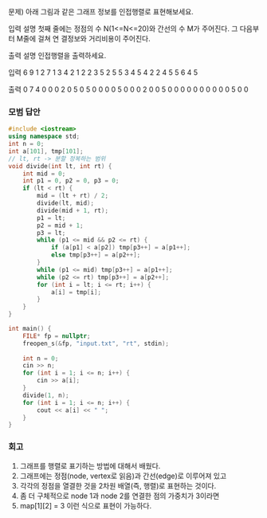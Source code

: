 문제)
아래 그림과 같은 그래프 정보를 인접행렬로 표현해보세요.

입력 설명
첫째 줄에는 정점의 수 N(1<=N<=20)와 간선의 수 M가 주어진다. 그 다음부터 M줄에 걸쳐 연
결정보와 거리비용이 주어진다.

출력 설명
인접행렬을 출력하세요.

입력
6 9
1 2 7
1 3 4
2 1 2
2 3 5
2 5 5
3 4 5
4 2 2
4 5 5
6 4 5 

출력
0 7 4 0 0 0
2 0 5 0 5 0
0 0 0 5 0 0
0 2 0 0 5 0
0 0 0 0 0 0
0 0 0 5 0 0

### 모범 답안
``` Cpp
#include <iostream>
using namespace std;
int n = 0;
int a[101], tmp[101];
// lt, rt -> 분할 정복하는 범위
void divide(int lt, int rt) {
	int mid = 0;
	int p1 = 0, p2 = 0, p3 = 0;
	if (lt < rt) {
		mid = (lt + rt) / 2;
		divide(lt, mid);
		divide(mid + 1, rt);
		p1 = lt;
		p2 = mid + 1;
		p3 = lt;
		while (p1 <= mid && p2 <= rt) {
			if (a[p1] < a[p2]) tmp[p3++] = a[p1++];
			else tmp[p3++] = a[p2++];
		}
		while (p1 <= mid) tmp[p3++] = a[p1++];
		while (p2 <= rt) tmp[p3++] = a[p2++];
		for (int i = lt; i <= rt; i++) {
			a[i] = tmp[i];
		}
	}
}

int main() {
	FILE* fp = nullptr;
	freopen_s(&fp, "input.txt", "rt", stdin);
	
	int n = 0;
	cin >> n;
	for (int i = 1; i <= n; i++) {
		cin >> a[i];
	}
	divide(1, n);
	for (int i = 1; i <= n; i++) {
		cout << a[i] << " ";
	}
}
```

### 회고
1. 그래프를 행렬로 표기하는 방법에 대해서 배웠다.
2. 그래프에는 정점(node, vertex로 읽음)과 간선(edge)로 이루어져 있고
3. 각각의 정점을 열결한 것을 2차원 배열(즉, 행렬)로 표현하는 것이다.
4. 좀 더 구체적으로 node 1과 node 2를 연결한 점의 가중치가 3이라면
5. map[1][2] = 3 이런 식으로 표현이 가능하다.